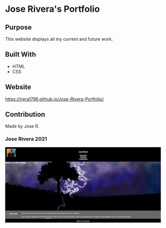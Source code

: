 # Jose Rivera's Portfolio

## Purpose
This website displays all my current and future work.

## Built With
* HTML
* CSS

## Website
https://jrera1796.github.io/Jose-Rivera-Portfolio/

## Contribution
Made by Jose R.

### Jose Rivera 2021

![Portfolio Screenshot](/assets/images/webimage.png/?raw=true "Portfolio")
